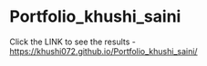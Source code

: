 # Portfolio_khushi_saini
Click the LINK to see the results - https://khushi072.github.io/Portfolio_khushi_saini/
